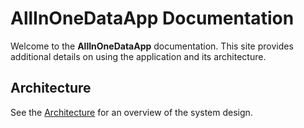 # AllInOneDataApp Documentation

Welcome to the **AllInOneDataApp** documentation. This site provides additional details on using the application and its architecture.

## Architecture
See the [Architecture](architecture.md) for an overview of the system design.